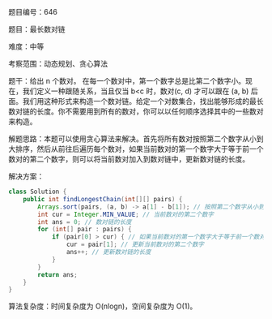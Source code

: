 题目编号：646

题目：最长数对链

难度：中等

考察范围：动态规划、贪心算法

题干：给出 n 个数对。 在每一个数对中，第一个数字总是比第二个数字小。现在，我们定义一种跟随关系，当且仅当 b<c 时，数对(c, d) 才可以跟在 (a, b) 后面。我们用这种形式来构造一个数对链。给定一个对数集合，找出能够形成的最长数对链的长度。你不需要用到所有的数对，你可以以任何顺序选择其中的一些数对来构造。

解题思路：本题可以使用贪心算法来解决。首先将所有数对按照第二个数字从小到大排序，然后从前往后遍历每个数对，如果当前数对的第一个数字大于等于前一个数对的第二个数字，则可以将当前数对加入到数对链中，更新数对链的长度。

解决方案：

```java
class Solution {
    public int findLongestChain(int[][] pairs) {
        Arrays.sort(pairs, (a, b) -> a[1] - b[1]); // 按照第二个数字从小到大排序
        int cur = Integer.MIN_VALUE; // 当前数对的第二个数字
        int ans = 0; // 数对链的长度
        for (int[] pair : pairs) {
            if (pair[0] > cur) { // 如果当前数对的第一个数字大于等于前一个数对的第二个数字
                cur = pair[1]; // 更新当前数对的第二个数字
                ans++; // 更新数对链的长度
            }
        }
        return ans;
    }
}
```

算法复杂度：时间复杂度为 O(nlogn)，空间复杂度为 O(1)。